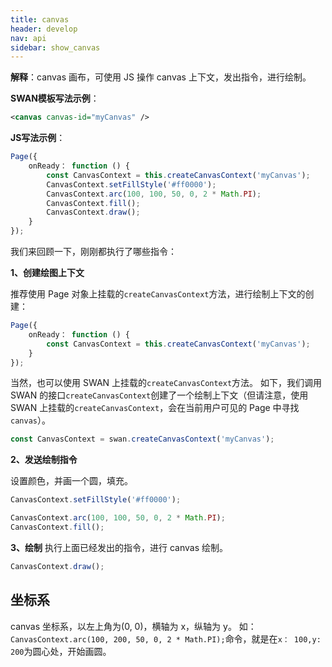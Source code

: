 ```yaml
---
title: canvas 
header: develop
nav: api
sidebar: show_canvas
---
```



**解释**：canvas 画布，可使用 JS 操作 canvas 上下文，发出指令，进行绘制。

**SWAN模板写法示例**：

```xml
<canvas canvas-id="myCanvas" />
```

**JS写法示例**：

```js
Page({
    onReady： function () {
        const CanvasContext = this.createCanvasContext('myCanvas');
        CanvasContext.setFillStyle('#ff0000');
        CanvasContext.arc(100, 100, 50, 0, 2 * Math.PI);
        CanvasContext.fill();
        CanvasContext.draw();
    }
});
```

我们来回顾一下，刚刚都执行了哪些指令：

**1、创建绘图上下文**

推荐使用 Page 对象上挂载的`createCanvasContext`方法，进行绘制上下文的创建：

```js
Page({
    onReady： function () {
        const CanvasContext = this.createCanvasContext('myCanvas');
	}
});

```

当然，也可以使用 SWAN 上挂载的`createCanvasContext`方法。
如下，我们调用 SWAN 的接口`createCanvasContext`创建了一个绘制上下文（但请注意，使用 SWAN 上挂载的`createCanvasContext`，会在当前用户可见的 Page 中寻找`canvas`）。

```js
const CanvasContext = swan.createCanvasContext('myCanvas');
```

**2、发送绘制指令**

设置颜色，并画一个圆，填充。

```js
CanvasContext.setFillStyle('#ff0000');

CanvasContext.arc(100, 100, 50, 0, 2 * Math.PI);
CanvasContext.fill();
```

**3、绘制**
执行上面已经发出的指令，进行 canvas 绘制。

```js
CanvasContext.draw();
```



## 坐标系


canvas 坐标系，以左上角为(0, 0)，横轴为 x，纵轴为 y。
如：`CanvasContext.arc(100, 200, 50, 0, 2 * Math.PI);`命令，就是在`x： 100,y: 200`为圆心处，开始画圆。


